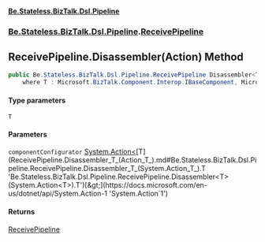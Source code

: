 #### [Be.Stateless.BizTalk.Dsl.Pipeline](README.md 'README')
### [Be.Stateless.BizTalk.Dsl.Pipeline](Be.Stateless.BizTalk.Dsl.Pipeline.md 'Be.Stateless.BizTalk.Dsl.Pipeline').[ReceivePipeline](ReceivePipeline.md 'Be.Stateless.BizTalk.Dsl.Pipeline.ReceivePipeline')

## ReceivePipeline.Disassembler<T>(Action<T>) Method

```csharp
public Be.Stateless.BizTalk.Dsl.Pipeline.ReceivePipeline Disassembler<T>(System.Action<T> componentConfigurator)
    where T : Microsoft.BizTalk.Component.Interop.IBaseComponent, Microsoft.BizTalk.Component.Interop.IPersistPropertyBag;
```
#### Type parameters

<a name='Be.Stateless.BizTalk.Dsl.Pipeline.ReceivePipeline.Disassembler_T_(System.Action_T_).T'></a>

`T`
#### Parameters

<a name='Be.Stateless.BizTalk.Dsl.Pipeline.ReceivePipeline.Disassembler_T_(System.Action_T_).componentConfigurator'></a>

`componentConfigurator` [System.Action&lt;](https://docs.microsoft.com/en-us/dotnet/api/System.Action-1 'System.Action`1')[T](ReceivePipeline.Disassembler_T_(Action_T_).md#Be.Stateless.BizTalk.Dsl.Pipeline.ReceivePipeline.Disassembler_T_(System.Action_T_).T 'Be.Stateless.BizTalk.Dsl.Pipeline.ReceivePipeline.Disassembler<T>(System.Action<T>).T')[&gt;](https://docs.microsoft.com/en-us/dotnet/api/System.Action-1 'System.Action`1')

#### Returns
[ReceivePipeline](ReceivePipeline.md 'Be.Stateless.BizTalk.Dsl.Pipeline.ReceivePipeline')